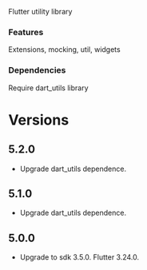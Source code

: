 Flutter utility library

### Features

Extensions, mocking, util, widgets

### Dependencies
Require dart_utils library

# Versions
## 5.2.0
- Upgrade dart_utils dependence.

## 5.1.0
- Upgrade dart_utils dependence.
  
## 5.0.0
- Upgrade to sdk 3.5.0. Flutter 3.24.0.



